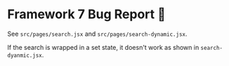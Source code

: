 # Framework 7 Bug Report 🐞

See `src/pages/search.jsx` and `src/pages/search-dynamic.jsx`.

If the search is wrapped in a set state, it doesn't work as shown in `search-dyanmic.jsx`.